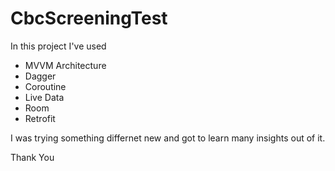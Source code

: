 # CbcScreeningTest

In this project I've used
* MVVM Architecture
* Dagger
* Coroutine
* Live Data
* Room 
* Retrofit

I was trying something differnet new and got to learn many insights out of it.

Thank You
